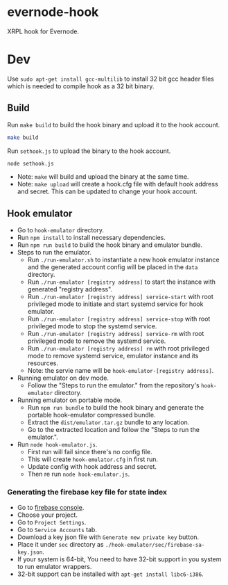 # evernode-hook
XRPL hook for Evernode.

# Dev
Use `sudo apt-get install gcc-multilib` to install 32 bit gcc header files which is needed to compile hook as a 32 bit binary.

## Build
Run `make build` to build the hook binary and upload it to the hook account.

```bash
make build
```

Run `sethook.js` to upload the binary to the hook account.
```bash
node sethook.js
```

* Note: `make` will build and upload the binary at the same time.
* Note: `make upload` will create a hook.cfg file with default hook address and secret. This can be updated to change your hook account.

## Hook emulator
- Go to `hook-emulator` directory.
- Run `npm install` to install necessary dependencies.
- Run `npm run build` to build the hook binary and emulator bundle.
- Steps to run the emulator.
  - Run `./run-emulator.sh` to instantiate a new hook emulator instance and the generated account config will be placed in the `data` directory.
  - Run `./run-emulator [registry address]` to start the instance with generated "registry address".
  - Run `./run-emulator [registry address] service-start` with root privileged mode to initiate and start systemd service for hook emulator.
  - Run `./run-emulator [registry address] service-stop` with root privileged mode to stop the systemd service.
  - Run `./run-emulator [registry address] service-rm` with root privileged mode to remove the systemd service.
  - Run `./run-emulator [registry address] rm` with root privileged mode to remove systemd service, emulator instance and its resources.
  - Note: the servie name will be `hook-emulator-[registry address]`.
- Running emulator on dev mode.
  - Follow the "Steps to run the emulator." from the repository's `hook-emulator` directory.
- Running emulator on portable mode.
  - Run `npm run bundle` to build the hook binary and generate the portable hook-emulator compressed bundle.
  - Extract the `dist/emulator.tar.gz` bundle to any location.
  - Go to the extracted location and follow the "Steps to run the emulator.".
- Run `node hook-emulator.js`.
  - First run will fail since there's no config file.
  - This will create `hook-emulator.cfg` in first run.
  - Update config with hook address and secret.
  - Then re run `node hook-emulator.js`.

### Generating the firebase key file for state index
- Go to [firebase console](https://console.firebase.google.com).
- Choose your project.
- Go to `Project Settings`.
- Go to `Service Accounts` tab.
- Download a key json file with `Generate new private key` button.
- Place it under `sec` directory as `./hook-emulator/sec/firebase-sa-key.json`.
- If your system is 64-bit, You need to have 32-bit support in you system to run emulator wrappers.
- 32-bit support can be installed with `apt-get install libc6-i386`.
